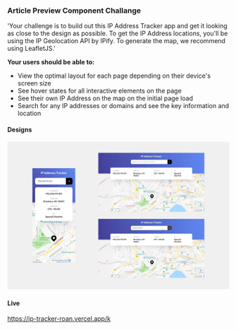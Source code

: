 ### Article Preview Component Challange
'Your challenge is to build out this IP Address Tracker app and get it looking as close to the design as possible. To get the IP Address locations, you'll be using the IP Geolocation API by IPify. To generate the map, we recommend using LeafletJS.'

**Your users should be able to:**

* View the optimal layout for each page depending on their device's screen size
* See hover states for all interactive elements on the page
* See their own IP Address on the map on the initial page load
* Search for any IP addresses or domains and see the key information and location

#### Designs

![Given designs for mobile and desktop](./designs/designs.png)

#### Live 

https://ip-tracker-roan.vercel.app/k
